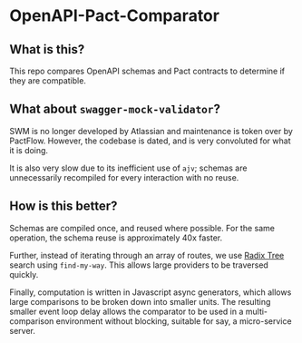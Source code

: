 # OpenAPI-Pact-Comparator

## What is this?

This repo compares OpenAPI schemas and Pact contracts to determine if they are
compatible.

## What about `swagger-mock-validator`?

SWM is no longer developed by Atlassian and maintenance is token over by
PactFlow. However, the codebase is dated, and is very convoluted for what it is
doing.

It is also very slow due to its inefficient use of `ajv`; schemas are
unnecessarily recompiled for every interaction with no reuse.

## How is this better?

Schemas are compiled once, and reused where possible. For the same operation,
the schema reuse is approximately 40x faster.

Further, instead of iterating through an array of routes, we use [Radix
Tree](https://en.wikipedia.org/wiki/Radix_tree) search using `find-my-way`.
This allows large providers to be traversed quickly.

Finally, computation is written in Javascript async generators, which allows
large comparisons to be broken down into smaller units. The resulting smaller
event loop delay allows the comparator to be used in a multi-comparison
environment without blocking, suitable for say, a micro-service server.
